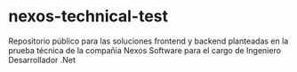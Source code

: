 # nexos-technical-test
Repositorio público para las soluciones frontend y backend planteadas en la prueba técnica de la compañia Nexos Software para el cargo de Ingeniero Desarrollador .Net
